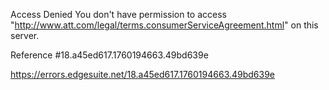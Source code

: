 Access Denied
You don't have permission to access "http://www.att.com/legal/terms.consumerServiceAgreement.html" on this server.

Reference #18.a45ed617.1760194663.49bd639e

https://errors.edgesuite.net/18.a45ed617.1760194663.49bd639e
